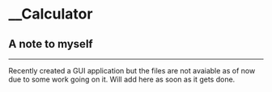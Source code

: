 # __Calculator

## A note to myself
-------
Recently created a GUI application but the files are not avaiable as of now due to some work going on it. Will add here as soon as it gets done.
